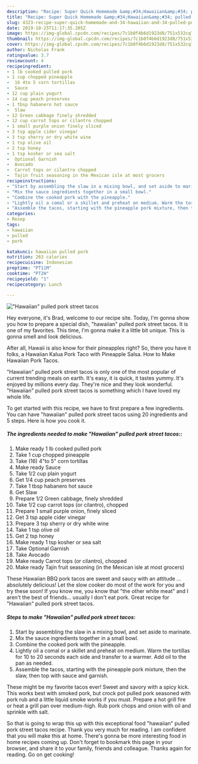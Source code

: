 ```yaml
---
description: "Recipe: Super Quick Homemade &amp;#34;Hawaiian&amp;#34; pulled pork street tacos"
title: "Recipe: Super Quick Homemade &amp;#34;Hawaiian&amp;#34; pulled pork street tacos"
slug: 4323-recipe-super-quick-homemade-and-34-hawaiian-and-34-pulled-pork-street-tacos
date: 2019-10-25T11:17:35.205Z
image: https://img-global.cpcdn.com/recipes/7c1b0f4b6d1923d8/751x532cq70/hawaiian-pulled-pork-street-tacos-recipe-main-photo.jpg
thumbnail: https://img-global.cpcdn.com/recipes/7c1b0f4b6d1923d8/751x532cq70/hawaiian-pulled-pork-street-tacos-recipe-main-photo.jpg
cover: https://img-global.cpcdn.com/recipes/7c1b0f4b6d1923d8/751x532cq70/hawaiian-pulled-pork-street-tacos-recipe-main-photo.jpg
author: Nicholas Frank
ratingvalue: 3.7
reviewcount: 4
recipeingredient:
- 1 lb cooked pulled pork
- 1 cup chopped pineapple
-  16 4to 5 corn tortillas
-  Sauce
- 12 cup plain yogurt
- 14 cup peach preserves
- 1 tbsp habanero hot sauce
-  Slaw
- 12 Green cabbage finely shredded
- 12 cup carrot tops or cilantro chopped
- 1 small purple onion finely sliced
- 3 tsp apple cider vinegar
- 3 tsp sherry or dry white wine
- 1 tsp olive oil
- 2 tsp honey
- 1 tsp kosher or sea salt
-  Optional Garnish
-  Avocado
-  Carrot tops or cilantro chopped
-  Tajin fruit seasoning in the Mexican isle at most grocers
recipeinstructions:
- "Start by assembling the slaw in a mixing bowl, and set aside to marinate."
- "Mix the sauce ingredients together in a small bowl."
- "Combine the cooked pork with the pineapple."
- "Lightly oil a comal or a skillet and preheat on medium. Warm the tortillas for 10 to 20 seconds each side and transfer to a warmer. Add oil to the pan as needed."
- "Assemble the tacos, starting with the pineapple pork mixture, then the slaw, then top with sauce and garnish."
categories:
- Resep
tags:
- hawaiian
- pulled
- pork

katakunci: hawaiian pulled pork
nutrition: 263 calories
recipecuisine: Indonesian
preptime: "PT11M"
cooktime: "PT2H"
recipeyield: "1"
recipecategory: Lunch

---
```



![&#34;Hawaiian&#34; pulled pork street tacos](https://img-global.cpcdn.com/recipes/7c1b0f4b6d1923d8/751x532cq70/hawaiian-pulled-pork-street-tacos-recipe-main-photo.jpg)

Hey everyone, it's Brad, welcome to our recipe site. Today, I'm gonna show you how to prepare a special dish, &#34;hawaiian&#34; pulled pork street tacos. It is one of my favorites. This time, I'm gonna make it a little bit unique. This is gonna smell and look delicious.

After all, Hawaii is also know for their pineapples right? So, there you have it folks, a Hawaiian Kalua Pork Taco with Pineapple Salsa. How to Make Hawaiian Pork Tacos.

&#34;Hawaiian&#34; pulled pork street tacos is only one of the most popular of current trending meals on earth. It's easy, it is quick, it tastes yummy. It's enjoyed by millions every day. They're nice and they look wonderful. &#34;Hawaiian&#34; pulled pork street tacos is something which I have loved my whole life.


To get started with this recipe, we have to first prepare a few ingredients. You can have &#34;hawaiian&#34; pulled pork street tacos using 20 ingredients and 5 steps. Here is how you cook it.

##### The ingredients needed to make &#34;Hawaiian&#34; pulled pork street tacos::

1. Make ready 1 lb cooked pulled pork
1. Take 1 cup chopped pineapple
1. Take  (16) 4&#34;to 5&#34; corn tortillas
1. Make ready  Sauce
1. Take 1/2 cup plain yogurt
1. Get 1/4 cup peach preserves
1. Take 1 tbsp habanero hot sauce
1. Get  Slaw
1. Prepare 1/2 Green cabbage, finely shredded
1. Take 1/2 cup carrot tops (or cilantro), chopped
1. Prepare 1 small purple onion, finely sliced
1. Get 3 tsp apple cider vinegar
1. Prepare 3 tsp sherry or dry white wine
1. Take 1 tsp olive oil
1. Get 2 tsp honey
1. Make ready 1 tsp kosher or sea salt
1. Take  Optional Garnish
1. Take  Avocado
1. Make ready  Carrot tops (or cilantro), chopped
1. Make ready  Tajin fruit seasoning (in the Mexican isle at most grocers)


These Hawaiian BBQ pork tacos are sweet and saucy with an attitude … absolutely delicious! Let the slow cooker do most of the work for you and try these soon! If you know me, you know that &#34;the other white meat&#34; and I aren&#39;t the best of friends… usually I don&#39;t eat pork. Great recipe for &#34;Hawaiian&#34; pulled pork street tacos. 

##### Steps to make &#34;Hawaiian&#34; pulled pork street tacos:

1. Start by assembling the slaw in a mixing bowl, and set aside to marinate.
1. Mix the sauce ingredients together in a small bowl.
1. Combine the cooked pork with the pineapple.
1. Lightly oil a comal or a skillet and preheat on medium. Warm the tortillas for 10 to 20 seconds each side and transfer to a warmer. Add oil to the pan as needed.
1. Assemble the tacos, starting with the pineapple pork mixture, then the slaw, then top with sauce and garnish.


These might be my favorite tacos ever! Sweet and savory with a spicy kick. This works best with smoked pork, but crock pot pulled pork seasoned with pork rub and a little liquid smoke works if you must. Prepare a hot grill fire or heat a grill pan over medium-high. Rub pork chops and onion with oil and sprinkle with salt. 

So that is going to wrap this up with this exceptional food &#34;hawaiian&#34; pulled pork street tacos recipe. Thank you very much for reading. I am confident that you will make this at home. There's gonna be more interesting food in home recipes coming up. Don't forget to bookmark this page in your browser, and share it to your family, friends and colleague. Thanks again for reading. Go on get cooking!
